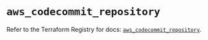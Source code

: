 # `aws_codecommit_repository`

Refer to the Terraform Registry for docs: [`aws_codecommit_repository`](https://registry.terraform.io/providers/hashicorp/aws/5.75.1/docs/resources/codecommit_repository).
